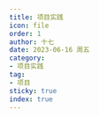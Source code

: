 ```yaml
---
title: 项目实践
icon: file
order: 1
author: 十七
date: 2023-06-16 周五
category:
- 项目实践
tag:
- 项目
sticky: true
index: true
---
```

